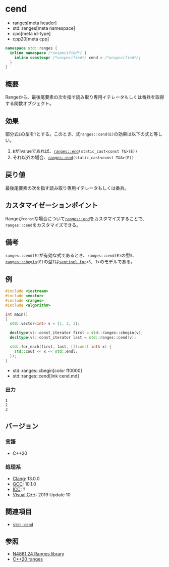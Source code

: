 # cend
* ranges[meta header]
* std::ranges[meta namespace]
* cpo[meta id-type]
* cpp20[meta cpp]

```cpp
namespace std::ranges {
  inline namespace /*unspecified*/ {
    inline constexpr /*unspecified*/ cend = /*unspecified*/;
  }
}
```

## 概要
Rangeから、最後尾要素の次を指す読み取り専用イテレータもしくは番兵を取得する関数オブジェクト。

## 効果
部分式`E`の型を`T`とする。このとき、式`ranges::cend(E)`の効果は以下の式と等しい。

1. `E`がlvalueであれば、[`ranges::end`](end.md)`(static_cast<const T&>(E))`
2. それ以外の場合、[`ranges::end`](end.md)`(static_cast<const T&&>(E))`

## 戻り値
最後尾要素の次を指す読み取り専用イテレータもしくは番兵。

## カスタマイゼーションポイント
Rangeが`const`な場合について[`ranges::end`](end.md)をカスタマイズすることで、`ranges::cend`をカスタマイズできる。

## 備考
`ranges::cend(E)`が有効な式であるとき、`ranges::cend(E)`の型`S`、[`ranges::cbegin`](cbegin.md)`(E)`の型`I`は[`sentinel_for`](/reference/iterator/sentinel_for.md)`<S, I>`のモデルである。

## 例
```cpp example
#include <iostream>
#include <vector>
#include <ranges>
#include <algorithm>

int main()
{
  std::vector<int> v = {1, 2, 3};

  decltype(v)::const_iterator first = std::ranges::cbegin(v);
  decltype(v)::const_iterator last = std::ranges::cend(v);

  std::for_each(first, last, [](const int& x) {
    std::cout << x << std::endl;
  });
}
```
* std::ranges::cbegin[color ff0000]
* std::ranges::cend[link cend.md]

### 出力
```
1
2
3
```

## バージョン
### 言語
- C++20

### 処理系
- [Clang](/implementation.md#clang): 13.0.0
- [GCC](/implementation.md#gcc): 10.1.0
- [ICC](/implementation.md#icc): ?
- [Visual C++](/implementation.md#visual_cpp): 2019 Update 10

## 関連項目
- [`std::cend`](/reference/iterator/cend.md)

## 参照
- [N4861 24 Ranges library](https://timsong-cpp.github.io/cppwp/n4861/ranges)
- [C++20 ranges](https://techbookfest.org/product/5134506308665344)
